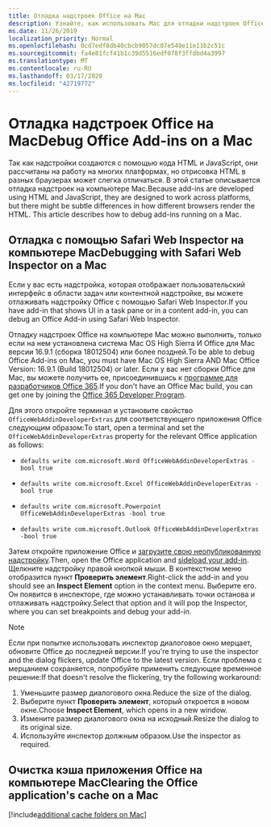 ```yaml
---
title: Отладка надстроек Office на Mac
description: Узнайте, как использовать Mac для отладки надстроек Office
ms.date: 11/26/2019
localization_priority: Normal
ms.openlocfilehash: 0cd7edf8db40cbcb9057dc07e549e11e11b2c51c
ms.sourcegitcommit: fa4e81fcf41b1c39d5516edf078f3ffdbd4a3997
ms.translationtype: MT
ms.contentlocale: ru-RU
ms.lasthandoff: 03/17/2020
ms.locfileid: "42719772"
---
```

# <a name="debug-office-add-ins-on-a-mac"></a><span data-ttu-id="9833f-103">Отладка надстроек Office на Mac</span><span class="sxs-lookup"><span data-stu-id="9833f-103">Debug Office Add-ins on a Mac</span></span>

<span data-ttu-id="9833f-p101">Так как надстройки создаются с помощью кода HTML и JavaScript, они рассчитаны на работу на многих платформах, но отрисовка HTML в разных браузерах может слегка отличаться. В этой статье описывается отладка надстроек на компьютере Mac.</span><span class="sxs-lookup"><span data-stu-id="9833f-p101">Because add-ins are developed using HTML and JavaScript, they are designed to work across platforms, but there might be subtle differences in how different browsers render the HTML. This article describes how to debug add-ins running on a Mac.</span></span>

## <a name="debugging-with-safari-web-inspector-on-a-mac"></a><span data-ttu-id="9833f-106">Отладка с помощью Safari Web Inspector на компьютере Mac</span><span class="sxs-lookup"><span data-stu-id="9833f-106">Debugging with Safari Web Inspector on a Mac</span></span>

<span data-ttu-id="9833f-107">Если у вас есть надстройка, которая отображает пользовательский интерфейс в области задач или контентной надстройке, вы можете отлаживать надстройку Office с помощью Safari Web Inspector.</span><span class="sxs-lookup"><span data-stu-id="9833f-107">If you have add-in that shows UI in a task pane or in a content add-in, you can debug an Office Add-in using Safari Web Inspector.</span></span>

<span data-ttu-id="9833f-108">Отладку надстроек Office на компьютере Mac можно выполнить, только если на нем установлена система Mac OS High Sierra И Office для Mac версии 16.9.1 (сборка 18012504) или более поздней.</span><span class="sxs-lookup"><span data-stu-id="9833f-108">To be able to debug Office Add-ins on Mac, you must have Mac OS High Sierra AND Mac Office Version: 16.9.1 (Build 18012504) or later.</span></span> <span data-ttu-id="9833f-109">Если у вас нет сборки Office для Mac, вы можете получить ее, присоединившись к [программе для разработчиков Office 365](https://developer.microsoft.com/office/dev-program).</span><span class="sxs-lookup"><span data-stu-id="9833f-109">If you don't have an Office Mac build, you can get one by joining the [Office 365 Developer Program](https://developer.microsoft.com/office/dev-program).</span></span>

<span data-ttu-id="9833f-110">Для этого откройте терминал и установите свойство `OfficeWebAddinDeveloperExtras` для соответствующего приложения Office следующим образом:</span><span class="sxs-lookup"><span data-stu-id="9833f-110">To start, open a terminal and set the `OfficeWebAddinDeveloperExtras` property for the relevant Office application as follows:</span></span>

- `defaults write com.microsoft.Word OfficeWebAddinDeveloperExtras -bool true`

- `defaults write com.microsoft.Excel OfficeWebAddinDeveloperExtras -bool true`

- `defaults write com.microsoft.Powerpoint OfficeWebAddinDeveloperExtras -bool true`

- `defaults write com.microsoft.Outlook OfficeWebAddinDeveloperExtras -bool true`

<span data-ttu-id="9833f-111">Затем откройте приложение Office и [загрузите свою неопубликованную надстройку](sideload-an-office-add-in-on-ipad-and-mac.md).</span><span class="sxs-lookup"><span data-stu-id="9833f-111">Then, open the Office application and [sideload your add-in](sideload-an-office-add-in-on-ipad-and-mac.md).</span></span> <span data-ttu-id="9833f-112">Щелкните надстройку правой кнопкой мыши. В контекстном меню отобразится пункт **Проверить элемент**.</span><span class="sxs-lookup"><span data-stu-id="9833f-112">Right-click the add-in and you should see an **Inspect Element** option in the context menu.</span></span> <span data-ttu-id="9833f-113">Выберите его. Он появится в инспекторе, где можно устанавливать точки останова и отлаживать надстройку.</span><span class="sxs-lookup"><span data-stu-id="9833f-113">Select that option and it will pop the Inspector, where you can set breakpoints and debug your add-in.</span></span>

> [!NOTE]
> <span data-ttu-id="9833f-114">Если при попытке использовать инспектор диалоговое окно мерцает, обновите Office до последней версии.</span><span class="sxs-lookup"><span data-stu-id="9833f-114">If you're trying to use the inspector and the dialog flickers, update Office to the latest version.</span></span> <span data-ttu-id="9833f-115">Если проблема с мерцанием сохраняется, попробуйте применить следующее временное решение:</span><span class="sxs-lookup"><span data-stu-id="9833f-115">If that doesn't resolve the flickering, try the following workaround:</span></span>
> 1. <span data-ttu-id="9833f-116">Уменьшите размер диалогового окна.</span><span class="sxs-lookup"><span data-stu-id="9833f-116">Reduce the size of the dialog.</span></span>
> 2. <span data-ttu-id="9833f-117">Выберите пункт **Проверить элемент**, который откроется в новом окне.</span><span class="sxs-lookup"><span data-stu-id="9833f-117">Choose **Inspect Element**, which opens in a new window.</span></span>
> 3. <span data-ttu-id="9833f-118">Измените размер диалогового окна на исходный.</span><span class="sxs-lookup"><span data-stu-id="9833f-118">Resize the dialog to its original size.</span></span>
> 4. <span data-ttu-id="9833f-119">Используйте инспектор должным образом.</span><span class="sxs-lookup"><span data-stu-id="9833f-119">Use the inspector as required.</span></span>

## <a name="clearing-the-office-applications-cache-on-a-mac"></a><span data-ttu-id="9833f-120">Очистка кэша приложения Office на компьютере Mac</span><span class="sxs-lookup"><span data-stu-id="9833f-120">Clearing the Office application's cache on a Mac</span></span>

[!include[additional cache folders on Mac](../includes/mac-cache-folders.md)]
